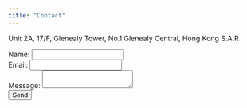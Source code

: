 ```yaml
---
title: "Contact"
---
```


Unit 2A, 17/F, Glenealy Tower, No.1 Glenealy
Central, Hong Kong S.A.R


<form method="POST" action="https://your-form-backend-endpoint">
  <div>
    <label for="name">Name:</label>
    <input type="text" id="name" name="name" required>
  </div>
  <div>
    <label for="email">Email:</label>
    <input type="email" id="email" name="email" required>
  </div>
  <div>
    <label for="message">Message:</label>
    <textarea id="message" name="message" required></textarea>
  </div>
  <div>
    <input type="submit" value="Send">
  </div>
</form>

